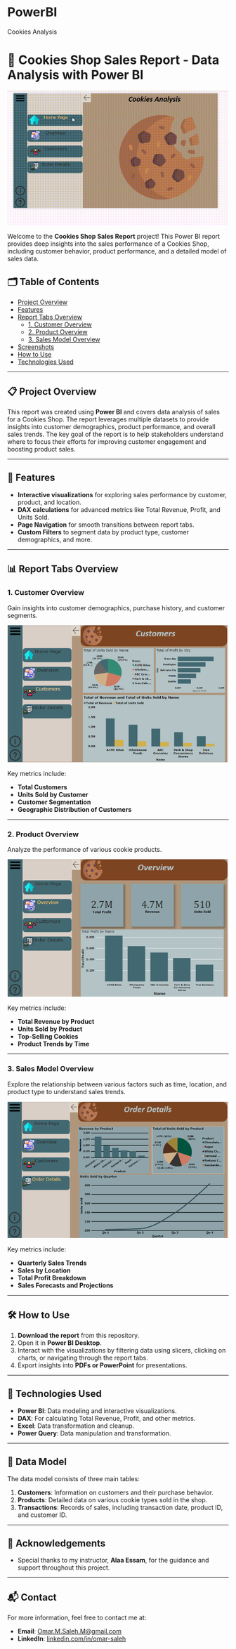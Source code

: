 # PowerBI
Cookies Analysis

# 🍪 Cookies Shop Sales Report - Data Analysis with Power BI

![Demo GIF](Project.gif)

Welcome to the **Cookies Shop Sales Report** project! This Power BI report provides deep insights into the sales performance of a Cookies Shop, including customer behavior, product performance, and a detailed model of sales data.

## 🗂️ Table of Contents
- [Project Overview](#project-overview)
- [Features](#features)
- [Report Tabs Overview](#report-tabs-overview)
  - [1. Customer Overview](#1-customer-overview)
  - [2. Product Overview](#2-product-overview)
  - [3. Sales Model Overview](#3-sales-model-overview)
- [Screenshots](#screenshots)
- [How to Use](#how-to-use)
- [Technologies Used](#technologies-used)

---

## 📋 Project Overview

This report was created using **Power BI** and covers data analysis of sales for a Cookies Shop. The report leverages multiple datasets to provide insights into customer demographics, product performance, and overall sales trends. The key goal of the report is to help stakeholders understand where to focus their efforts for improving customer engagement and boosting product sales.

---

## 🚀 Features
- **Interactive visualizations** for exploring sales performance by customer, product, and location.
- **DAX calculations** for advanced metrics like Total Revenue, Profit, and Units Sold.
- **Page Navigation** for smooth transitions between report tabs.
- **Custom Filters** to segment data by product type, customer demographics, and more.

---

## 📊 Report Tabs Overview

### 1. Customer Overview
Gain insights into customer demographics, purchase history, and customer segments.

![Customer Overview](Customers.png)

Key metrics include:
- **Total Customers**
- **Units Sold by Customer**
- **Customer Segmentation**
- **Geographic Distribution of Customers**

---

### 2. Product Overview
Analyze the performance of various cookie products.

![Product Overview](Overview.png)

Key metrics include:
- **Total Revenue by Product**
- **Units Sold by Product**
- **Top-Selling Cookies**
- **Product Trends by Time**

---

### 3. Sales Model Overview
Explore the relationship between various factors such as time, location, and product type to understand sales trends.

![Sales Model Overview](Order_Details.png)

Key metrics include:
- **Quarterly Sales Trends**
- **Sales by Location**
- **Total Profit Breakdown**
- **Sales Forecasts and Projections**

---

## 🛠️ How to Use

1. **Download the report** from this repository.
2. Open it in **Power BI Desktop**.
3. Interact with the visualizations by filtering data using slicers, clicking on charts, or navigating through the report tabs.
4. Export insights into **PDFs or PowerPoint** for presentations.

---

## 🧰 Technologies Used

- **Power BI**: Data modeling and interactive visualizations.
- **DAX**: For calculating Total Revenue, Profit, and other metrics.
- **Excel**: Data transformation and cleanup.
- **Power Query**: Data manipulation and transformation.

---

## 📂 Data Model

The data model consists of three main tables:
1. **Customers**: Information on customers and their purchase behavior.
2. **Products**: Detailed data on various cookie types sold in the shop.
3. **Transactions**: Records of sales, including transaction date, product ID, and customer ID.

---

## 🤝 Acknowledgements
- Special thanks to my instructor, **Alaa Essam**, for the guidance and support throughout this project.

---

## 📬 Contact

For more information, feel free to contact me at:
- **Email**: [Omar.M.Saleh.M@gmail.com](mailto:Omar.M.Saleh.M@gmail.com)
- **LinkedIn**: [linkedin.com/in/omar-saleh](https://www.linkedin.com/in/omar-saleh)
